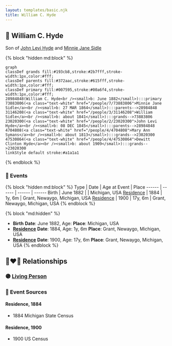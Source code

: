 ```yaml
---
layout: templates/basic.njk
title: William C. Hyde
---
```

## 🔵 William C. Hyde

Son of [John Levi Hyde](/people/2/23020300) and [Minnie Jane Sidle](/people/7/73883806)

{% block "hidden md:block" %}
```mermaid
graph
classDef grands fill:#193cb8,stroke:#2b7fff,stroke-width:1px,color:#fff;
classDef parents fill:#372aac,stroke:#615fff,stroke-width:1px,color:#fff;
classDef primary fill:#007595,stroke:#00a6f4,stroke-width:1px,color:#fff;
28984848(William C. Hyde<br /><small>b: June 1882</small>):::primary
73883806(<a class="text-white" href="/people/7/73883806">Minnie Jane Sidle</a><br /><small>b: 27 MAR 1864</small>):::parents-->28984848
31146208(<a class="text-white" href="/people/3/31146208">William Sidle</a><br /><small>b: about 1841</small>):::grands-->73883806
23020300(<a class="text-white" href="/people/2/23020300">John Levi Hyde</a><br /><small>b: 08 DEC 1845</small>):::parents-->28984848
4704808(<a class="text-white" href="/people/4/4704808">Mary Ann Symans</a><br /><small>b: about 1813</small>):::grands-->23020300
47530864(<a class="text-white" href="/people/4/47530864">Dewitt Clinton Hyde</a><br /><small>b: about 1909</small>):::grands-->23020300
linkStyle default stroke:#a1a1a1
```
{% endblock %}

### 📆 Events

{% block "hidden md:block" %}
Type | Date | Age at Event | Place
------ | ------ | ------ | ------
Birth | June 1882 |  | Michigan, USA
[Residence](#event-event-0) | 1884 | 1y, 6m | Grant, Newaygo, Michigan, USA
[Residence](#event-event-1) | 1900 | 17y, 6m | Grant, Newaygo, Michigan, USA
{% endblock %}

{% block "md:hidden" %}
- **Birth**
**Date**: June 1882, Age:
**Place**: Michigan, USA
- **[Residence](#event-event-0)**
**Date**: 1884, Age: 1y, 6m
**Place**: Grant, Newaygo, Michigan, USA
- **[Residence](#event-event-1)**
**Date**: 1900, Age: 17y, 6m
**Place**: Grant, Newaygo, Michigan, USA
{% endblock %}

## 👩‍❤️‍👨 Relationships

### 🟣 [Living Person](/people/3/32326528)

### 📰 Event Sources

#### <a id="event-event-0"></a> Residence, 1884
* 1884 Michigan State Census

#### <a id="event-event-1"></a> Residence, 1900
* 1900 US Census
